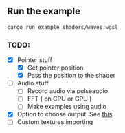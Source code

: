 ## Run the example
```sh
cargo run example_shaders/waves.wgsl
```

### TODO:
- [x] Pointer stuff
    - [x] Get pointer position
    - [x] Pass the position to the shader
- [ ] Audio stuff
    - [ ] Record audio via pulseaudio
    - [ ] FFT ( on CPU or GPU )
    - [ ] Make examples using audio
- [x] Option to choose output. See [this](https://docs.rs/smithay-client-toolkit/latest/smithay_client_toolkit/output/struct.OutputState.html#method.outputs).
- [ ] Custom textures importing
